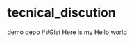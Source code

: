 # tecnical_discution
demo depo
##Gist
Here is my [Hello world](https://gist.github.com/EGoliath/7b858e9db1a39d7c96671891036fb08a)
